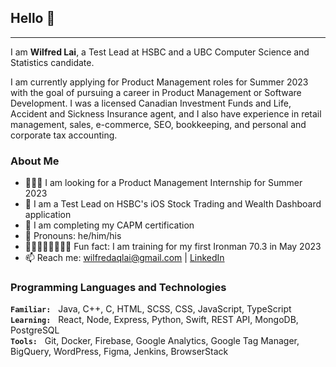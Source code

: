 ## Hello 👋

---

I am **Wilfred Lai**, a Test Lead at HSBC and a UBC Computer Science and Statistics candidate.

I am currently applying for Product Management roles for Summer 2023 with the goal of pursuing a career in Product Management or Software Development. I was a licensed Canadian Investment Funds and Life, Accident and Sickness Insurance agent, and I also have experience in retail management, sales, e-commerce, SEO, bookkeeping, and personal and corporate tax accounting.

### About Me

- 🧑🏼‍💻 I am looking for a Product Management Internship for Summer 2023
- 🔭 I am a Test Lead on HSBC's iOS Stock Trading and Wealth Dashboard application
- 🌱 I am completing my CAPM certification
- 🙂 Pronouns: he/him/his
- 🏊🏻‍♂️🚴🏻🏃🏻💨 Fun fact: I am training for my first Ironman 70.3 in May 2023
- 📫 Reach me: <wilfredaqlai@gmail.com> | [LinkedIn](http://www.linkedin.com/in/wilfredaqlai)

<!-- ⚡ Fun fact: my right lung is stuck to my chest wall -->

### Programming Languages and Technologies

**`Familiar:`** &nbsp; Java, C++, C, HTML, SCSS, CSS, JavaScript, TypeScript\
**`Learning:`** &nbsp; React, Node, Express, Python, Swift, REST API, MongoDB, PostgreSQL\
**`Tools:`** &nbsp; Git, Docker, Firebase, Google Analytics, Google Tag Manager, BigQuery, WordPress, Figma, Jenkins, BrowserStack

<!-- ![Wilfred's's GitHub Stats](https://github-readme-stats.vercel.app/api?username=wlfd&show_icons=true&theme=github_dark&count_private=true&include_all_commits=true&hide=stars) -->

<!--
everything in between these bars are commented out

**wlfd/wlfd** is a ✨ _special_ ✨ repository because its `README.md` (this file) appears on your GitHub profile.

Here are some ideas to get you started:

- 🔭 I’m currently working on ...
- 🌱 I’m currently learning ...
- 👯 I’m looking to collaborate on ...
- 🤔 I’m looking for help with ...
- 💬 Ask me about ...
- 📫 How to reach me: ...
- 😄 Pronouns: ...
- ⚡ Fun fact: ...
-->
